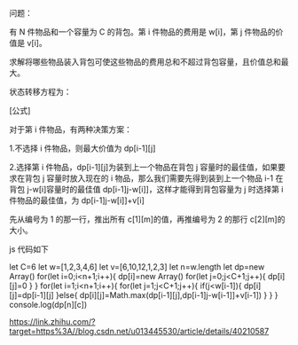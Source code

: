 问题：

有 N 件物品和一个容量为 C 的背包。第 i 件物品的费用是 w[i]，第 j 件物品的价值是 v[i]。

求解将哪些物品装入背包可使这些物品的费用总和不超过背包容量，且价值总和最大。

状态转移方程为：

[公式]

对于第 i 件物品，有两种决策方案：

1.不选择 i 件物品，则最大价值为 dp[i-1][j]

2.选择第 i 件物品，dp[i-1][j]为装到上一个物品在背包 j 容量时的最佳值，如果要求在背包 j 容量时放入现在的 i 物品，那么我们需要先得到装到上一个物品 i-1 在背包 j-w[i]容量时的最佳值 dp[i-1]j-w[i]]，这样才能得到背包容量为 j 时选择第 i 件物品的最佳值，为 dp[i-1]j-w[i]]+v[i]

先从编号为 1 的那一行，推出所有 c[1][m]的值，再推编号为 2 的那行 c[2][m]的大小。

js 代码如下

let C=6
let w=[1,2,3,4,6]
let v=[6,10,12,1,2,3]
let n=w.length
let dp=new Array()
for(let i=0;i<n+1;i++){
dp[i]=new Array()
for(let j=0;j<C+1;j++){
dp[i][j]=0
}
}
for(let i=1;i<n+1;i++){
for(let j=1;j<C+1;j++){
if(j<w[i-1]){
dp[i][j]=dp[i-1][j]
}else{
dp[i][j]=Math.max(dp[i-1][j],dp[i-1]j-w[i-1]]+v[i-1])
}
}
}
console.log(dp[n][c])

https://link.zhihu.com/?target=https%3A//blog.csdn.net/u013445530/article/details/40210587

